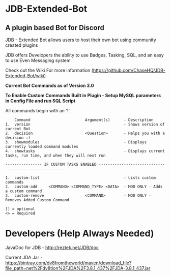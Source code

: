 # JDB-Extended-Bot

## A plugin based Bot for Discord
JDB - Extended Bot allows users to host their own bot using community created plugins

JDB offers Developers the ability to use Badges, Tasking, SQL, and an easy to use Even Messaging system

Check out the Wiki For more information (https://github.com/ChaseHQ/JDB-Extended-Bot/wiki)

**Current Bot Commands as of Version 3.0** 

**To Enable Custom Commands Built in Plugin - Setup MySQL parameters in Config File and run SQL Script**

All commands begin with an '!'

        Command                        Argument(s)      - Description
    1.  version                                         - Shows version of current Bot
    2.  decision                       <Question>       - Helps you with a decision :)
    3.  showmodules                                     - Displays currently loaded command modules
    4.  showtasks                                       - Displays current tasks, run time, and when they will next run
    
    ---------------- IF CUSTOM TASKS ENABLED -------------------------------------------------------
     
    1.  custom-list                                     - Lists custom commands
    2.  custom-add     <COMMAND> <COMMAND_TYPE> <DATA>  - MOD ONLY - Adds a custom command
    3.  custom-remove                  <COMMAND>        - MOD ONLY - Removes Added Custom Command

    [] = optional
    <> = Required

# Developers (Help Always Needed)

JavaDoc for JDB - http://reztek.net/JDB/doc

Current JDA Jar - https://bintray.com/dv8fromtheworld/maven/download_file?file_path=net%2Fdv8tion%2FJDA%2F3.8.1_437%2FJDA-3.8.1_437.jar 
